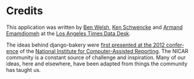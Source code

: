 # Credits

This ap­plic­a­tion was written by [Ben Welsh](http://palewi.re/who-is-ben-welsh/), [Ken Schwencke](http://schwanksta.com/) and [Armand Emamdjomeh](https://twitter.com/emamd) at the [Los Angeles Times Data Desk](http://datadesk.latimes.com).

The ideas be­hind django-bakery were [first presented at the 2012 con­fer­ence](https://docs.google.com/presentation/d/1IybYcc0eVL-Rchm7lEQNwrM-AHRfr_M8ewfGYYNjeu8/edit) of the [Na­tion­al In­sti­tute for Com­puter-As­sisted Re­port­ing](http://www.ire.org/nicar/). The NICAR com­munity is a con­stant source of chal­lenge and in­spir­a­tion. Many of our ideas, here and else­where, have been ad­ap­ted from things the com­munity has taught us.
